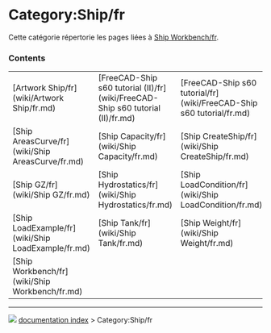 # Category:Ship/fr
Cette catégorie répertorie les pages liées à [Ship Workbench/fr](Ship_Workbench/fr.md).

### Contents

|     |     |     |
| --- | --- | --- |
| [Artwork Ship/fr](wiki/Artwork Ship/fr.md) | [FreeCAD-Ship s60 tutorial (II)/fr](wiki/FreeCAD-Ship s60 tutorial (II)/fr.md) | [FreeCAD-Ship s60 tutorial/fr](wiki/FreeCAD-Ship s60 tutorial/fr.md) |
| [Ship AreasCurve/fr](wiki/Ship AreasCurve/fr.md) | [Ship Capacity/fr](wiki/Ship Capacity/fr.md) | [Ship CreateShip/fr](wiki/Ship CreateShip/fr.md) |
| [Ship GZ/fr](wiki/Ship GZ/fr.md) | [Ship Hydrostatics/fr](wiki/Ship Hydrostatics/fr.md) | [Ship LoadCondition/fr](wiki/Ship LoadCondition/fr.md) |
| [Ship LoadExample/fr](wiki/Ship LoadExample/fr.md) | [Ship Tank/fr](wiki/Ship Tank/fr.md) | [Ship Weight/fr](wiki/Ship Weight/fr.md) |
| [Ship Workbench/fr](wiki/Ship Workbench/fr.md) |



---
![](images/Right_arrow.png) [documentation index](../README.md) > Category:Ship/fr

